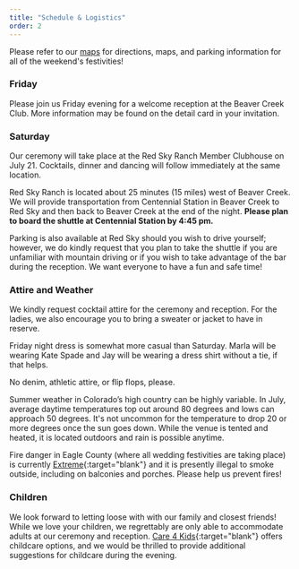 ```yaml
---
title: "Schedule & Logistics"
order: 2
---
```

Please refer to our <a href="/#maps">maps</a> for directions, maps, and parking information for all of the weekend's festivities!

### Friday
Please join us Friday evening for a welcome reception at the Beaver Creek Club. More information may be found on the detail card in your invitation.

### Saturday
Our ceremony will take place at the Red Sky Ranch Member Clubhouse on July 21. Cocktails, dinner and dancing will follow immediately at the same location.

Red Sky Ranch is located about 25 minutes (15 miles) west of Beaver Creek. We will provide transportation from Centennial Station in Beaver Creek to Red Sky and then back to Beaver Creek at the end of the night. **Please plan to board the shuttle at Centennial Station by 4:45 pm.**

Parking is also available at Red Sky should you wish to drive yourself; however, we do kindly request that you plan to take the shuttle if you are unfamiliar with mountain driving or if you wish to take advantage of the bar during the reception. We want everyone to have a fun and safe time!

### Attire and Weather
We kindly request cocktail attire for the ceremony and reception. For the ladies, we also encourage you to bring a sweater or jacket to have in reserve.

Friday night dress is somewhat more casual than Saturday. Marla will be wearing
Kate Spade and Jay will be wearing a dress shirt without a tie, if that helps.

No denim, athletic attire, or flip flops, please.

Summer weather in Colorado’s high country can be highly variable. In July, average daytime temperatures top out around 80 degrees and lows can approach 50 degrees. It's not uncommon for the temperature to drop 20 or more degrees once the sun goes down. While the venue is tented and heated, it is located outdoors and rain is possible anytime.

Fire danger in Eagle County (where all wedding festivities are taking place) is currently [Extreme](https://www.fs.usda.gov/detail/inyo/home/?cid=stelprdb5173311){:target="blank"} and it is presently illegal to smoke outside, including on balconies and porches. Please help us prevent fires! 

### Children
We look forward to letting loose with with our family and closest friends! While
we love your children, we regrettably are only able to accommodate adults at our
ceremony and reception. [Care 4 Kids](http://www.babysittinginvail.com/){:target="blank"} offers childcare options, and we would be thrilled to provide additional suggestions for childcare during the evening.
